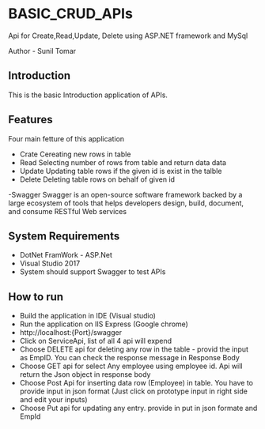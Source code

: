 # BASIC_CRUD_APIs
Api for Create,Read,Update, Delete using ASP.NET framework and MySql

Author - Sunil Tomar

## Introduction
This is the basic Introduction application of APIs. 

## Features
Four main fetture of this application
- Crate 
Cereating new rows in table 
- Read
Selecting number of rows from table and return data data 
- Update
Updating table rows if the given id is exist in the talble 
- Delete
Deleting table rows on behalf of given id

-Swagger 
Swagger is an open-source software framework backed by a large ecosystem of tools that helps developers design, build, document, and consume RESTful Web services 


## System Requirements
- DotNet FramWork - ASP.Net 
- Visual Studio 2017
- System should support Swagger to test APIs

## How to run
- Build the application in IDE (Visual studio)
- Run the application on IIS Express (Google chrome)
- http://localhost:{Port}/swagger
- Click on ServiceApi, list of all 4 api will expend
- Choose DELETE api for deleting any row in the table - provid the input as EmpID. You can check the response message in Response Body 
- Choose GET api for select Any employee using employee id. Api will return the Json object in response body
- Choose Post Api for inserting data row (Employee) in table. You have to provide input in json format (Just click on prototype input in right side and edit your inputs)
- Choose Put api for updating any entry. provide in put in json formate and EmpId 
